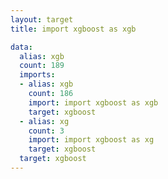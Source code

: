 ```yaml
---
layout: target
title: import xgboost as xgb

data:
  alias: xgb
  count: 189
  imports:
  - alias: xgb
    count: 186
    import: import xgboost as xgb
    target: xgboost
  - alias: xg
    count: 3
    import: import xgboost as xg
    target: xgboost
  target: xgboost
---
```

